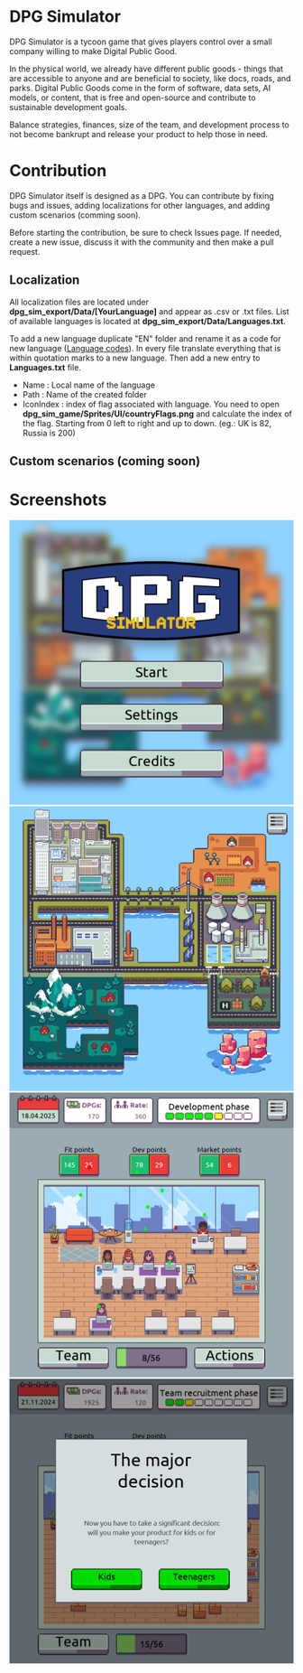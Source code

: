 # DPG Simulator
DPG Simulator is a tycoon game that gives players control over a small company willing to make Digital Public Good.

In the physical world, we already have different public goods - things that are accessible to anyone and are beneficial to society, like docs, roads, and parks. Digital Public Goods come in the form of software, data sets, AI models, or content, that is free and open-source and contribute to sustainable development goals.

Balance strategies, finances, size of the team, and development process to not become bankrupt and release your product to help those in need.

# Contribution
DPG Simulator itself is designed as a DPG. You can contribute by fixing bugs and issues, adding localizations for other languages, and adding custom scenarios (comming soon).

Before starting the contribution, be sure to check Issues page. If needed, create a new issue, discuss it with the community and then make a pull request.

## Localization
All localization files are located under <b>dpg_sim_export/Data/[YourLanguage]</b> and appear as .csv or .txt files. List of available languages is located at <b>dpg_sim_export/Data/Languages.txt</b>.

To add a new language duplicate "EN" folder and rename it as a code for new language ([Language codes](https://meta.wikimedia.org/wiki/Template:List_of_language_names_ordered_by_code)). In every file translate everything that is within quotation marks to a new language. Then add a new entry to <b>Languages.txt</b> file.
* Name : Local name of the language
* Path : Name of the created folder
* IconIndex : index of flag associated with language. You need to open <b>dpg_sim_game/Sprites/UI/countryFlags.png</b> and calculate the index of the flag. Starting from 0 left to right and up to down. (eg.: UK is 82, Russia is 200)

## Custom scenarios (coming soon)

# Screenshots
<img src="https://raw.githubusercontent.com/Kazakh-British-Technical-University/dpgsim/main/screenshots/dpg-sim-1.png" width="512"/>
<img src="https://raw.githubusercontent.com/Kazakh-British-Technical-University/dpgsim/main/screenshots/dpg-sim-2.png" width="512"/>
<img src="https://raw.githubusercontent.com/Kazakh-British-Technical-University/dpgsim/main/screenshots/dpg-sim-3.png" width="512"/>
<img src="https://raw.githubusercontent.com/Kazakh-British-Technical-University/dpgsim/main/screenshots/dpg-sim-4.png" width="512"/>
